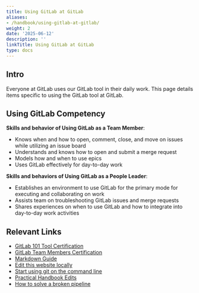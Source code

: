 ```yaml
---
title: Using GitLab at GitLab
aliases:
- /handbook/using-gitlab-at-gitlab/
weight: 2
date: '2025-06-12'
description: ''
linkTitle: Using GitLab at GitLab
type: docs
---
```


## Intro

Everyone at GitLab uses our GitLab tool in their daily work. This page details items specific to using the GitLab tool at GitLab.

## Using GitLab Competency

**Skills and behavior of Using GitLab as a Team Member**:

- Knows when and how to open, comment, close, and move on issues while utilizing an issue board
- Understands and knows how to open and submit a merge request
- Models how and when to use epics
- Uses GitLab effectively for day-to-day work

**Skills and behaviors of Using GitLab as a People Leader**:

- Establishes an environment to use GitLab for the primary mode for executing and collaborating on work
- Assists team on troubleshooting GitLab issues and merge requests
- Shares experiences on when to use GitLab and how to integrate into day-to-day work activities

## Relevant Links

- [GitLab 101 Tool Certification](/handbook/people-group/learning-and-development/gitlab-101/)
- [GitLab Team Members Certification](https://gitlab.edcast.com/pathways/ECL-1b9db605-c6ce-4da5-8a0d-087486d2aabe)
- [Markdown Guide](/docs/markdown-guide/)
- [Edit this website locally](/handbook/editing-handbook/)
- [Start using git on the command line](https://docs.gitlab.com/ee/gitlab-basics/start-using-git.html)
- [Practical Handbook Edits](/handbook/editing-handbook/practical-handbook-edits/)
- [How to solve a broken pipeline](/handbook/editing-handbook/#how-to-solve-a-broken-pipeline-in-a-merge-request)
